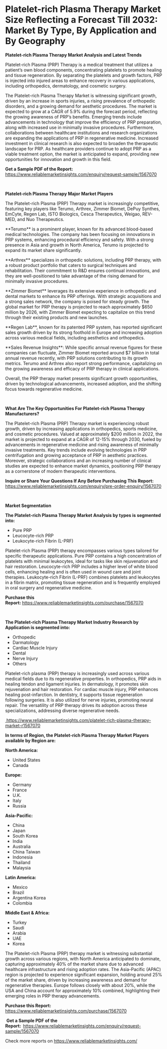 <p><h1>Platelet-rich Plasma Therapy Market Size Reflecting a Forecast Till 2032: Market By Type, By Application and By Geography</h1></p><p><strong>Platelet-rich Plasma Therapy Market Analysis and Latest Trends</strong></p>
<p><p>Platelet-rich Plasma (PRP) Therapy is a medical treatment that utilizes a patient’s own blood components, concentrating platelets to promote healing and tissue regeneration. By separating the platelets and growth factors, PRP is injected into injured areas to enhance recovery in various applications, including orthopedics, dermatology, and cosmetic surgery.</p><p>The Platelet-rich Plasma Therapy Market is witnessing significant growth, driven by an increase in sports injuries, a rising prevalence of orthopedic disorders, and a growing demand for aesthetic procedures. The market is expected to grow at a CAGR of 5.9% during the forecast period, reflecting the growing awareness of PRP’s benefits. Emerging trends include advancements in technology that improve the efficiency of PRP preparation, along with increased use in minimally invasive procedures. Furthermore, collaborations between healthcare institutions and research organizations are expanding the applications of PRP in regenerative medicine. Increased investment in clinical research is also expected to broaden the therapeutic landscape for PRP. As healthcare providers continue to adopt PRP as a viable treatment option, the market is anticipated to expand, providing new opportunities for innovation and growth in this field.</p></p>
<p><strong>Get a Sample PDF of the Report:&nbsp;</strong> <a href="https://www.reliablemarketinsights.com/enquiry/request-sample/1567070?utm_campaign=3583&utm_medium=2&utm_source=Github&utm_content=ia&utm_term=22032025&utm_id=platelet-rich-plasma-therapy">https://www.reliablemarketinsights.com/enquiry/request-sample/1567070</a></p>
<p>&nbsp;</p>
<p><strong>Platelet-rich Plasma Therapy Major Market Players</strong></p>
<p><p>The Platelet-rich Plasma (PRP) Therapy market is increasingly competitive, featuring key players like Terumo, Arthrex, Zimmer Biomet, DePuy Synthes, EmCyte, Regen Lab, ISTO Biologics, Cesca Therapeutics, Weigao, REV-MED, and Nuo Therapeutics.</p><p>**Terumo** is a prominent player, known for its advanced blood-based medical technologies. The company has been focusing on innovations in PRP systems, enhancing procedural efficiency and safety. With a strong presence in Asia and growth in North America, Terumo is projected to expand its market share significantly.</p><p>**Arthrex** specializes in orthopedic solutions, including PRP therapy, with a robust product portfolio that caters to surgical techniques and rehabilitation. Their commitment to R&D ensures continual innovations, and they are well-positioned to take advantage of the rising demand for minimally invasive procedures.</p><p>**Zimmer Biomet** leverages its extensive experience in orthopedic and dental markets to enhance its PRP offerings. With strategic acquisitions and a strong sales network, the company is poised for steady growth. The global market for PRP therapy is projected to reach approximately $650 million by 2026, with Zimmer Biomet expecting to capitalize on this trend through their existing products and new launches.</p><p>**Regen Lab**, known for its patented PRP system, has reported significant sales growth driven by its strong foothold in Europe and increasing adoption across various medical fields, including aesthetics and orthopedics. </p><p>**Sales Revenue Insights**: While specific annual revenue figures for these companies can fluctuate, Zimmer Biomet reported around $7 billion in total annual revenue recently, with PRP solutions contributing to its growth metrics. Terumo and Arthrex also report strong performance, capitalizing on the growing awareness and efficacy of PRP therapy in clinical applications.</p><p>Overall, the PRP therapy market presents significant growth opportunities, driven by technological advancements, increased adoption, and the shifting focus towards regenerative medicine.</p></p>
<p>&nbsp;</p>
<p><strong>What Are The Key Opportunities For Platelet-rich Plasma Therapy Manufacturers?</strong></p>
<p><p>The Platelet-rich Plasma (PRP) Therapy market is experiencing robust growth, driven by increasing applications in orthopedics, sports medicine, and cosmetic procedures. Valued at approximately $200 million in 2022, the market is projected to expand at a CAGR of 12-15% through 2030, fueled by advancements in regenerative medicine and rising awareness of minimally invasive treatments. Key trends include evolving technologies in PRP centrifugation and growing acceptance of PRP in aesthetic practices. Moreover, strategic collaborations and an increasing number of clinical studies are expected to enhance market dynamics, positioning PRP therapy as a cornerstone of modern therapeutic interventions.</p></p>
<p><strong>Inquire or Share Your Questions If Any Before Purchasing This Report:</strong> <a href="https://www.reliablemarketinsights.com/enquiry/pre-order-enquiry/1567070?utm_campaign=3583&utm_medium=2&utm_source=Github&utm_content=ia&utm_term=22032025&utm_id=platelet-rich-plasma-therapy">https://www.reliablemarketinsights.com/enquiry/pre-order-enquiry/1567070</a></p>
<p>&nbsp;</p>
<p><strong>Market Segmentation</strong></p>
<p><strong>The Platelet-rich Plasma Therapy Market Analysis by types is segmented into:</strong></p>
<p><ul><li>Pure PRP</li><li>Leucocyte-rich PRP</li><li>Leukocyte-rich Fibrin (L-PRF)</li></ul></p>
<p><p>Platelet-rich Plasma (PRP) therapy encompasses various types tailored for specific therapeutic applications. Pure PRP contains a high concentration of platelets with minimal leukocytes, ideal for tasks like skin rejuvenation and hair restoration. Leucocyte-rich PRP includes a higher level of white blood cells, enhancing healing and is often used in wound care and joint therapies. Leukocyte-rich Fibrin (L-PRF) combines platelets and leukocytes in a fibrin matrix, promoting tissue regeneration and is frequently employed in oral surgery and regenerative medicine.</p></p>
<p><strong>Purchase this Report:&nbsp;</strong><a href="https://www.reliablemarketinsights.com/purchase/1567070?utm_campaign=3583&utm_medium=2&utm_source=Github&utm_content=ia&utm_term=22032025&utm_id=platelet-rich-plasma-therapy">https://www.reliablemarketinsights.com/purchase/1567070</a></p>
<p>&nbsp;</p>
<p><strong>The Platelet-rich Plasma Therapy Market Industry Research by Application is segmented into:</strong></p>
<p><ul><li>Orthopedic</li><li>Darmatology</li><li>Cardiac Muscle Injury</li><li>Dental</li><li>Nerve Injury</li><li>Others</li></ul></p>
<p><p>Platelet-rich plasma (PRP) therapy is increasingly used across various medical fields due to its regenerative properties. In orthopedics, PRP aids in healing tendon and ligament injuries. In dermatology, it promotes skin rejuvenation and hair restoration. For cardiac muscle injury, PRP enhances healing post-infarction. In dentistry, it supports tissue regeneration following surgeries. It is also utilized for nerve injuries, promoting neural repair. The versatility of PRP therapy drives its adoption across these specializations, addressing diverse regenerative needs.</p></p>
<p><a href="https://www.reliablemarketinsights.com/platelet-rich-plasma-therapy-market-r1567070?utm_campaign=3583&utm_medium=2&utm_source=Github&utm_content=ia&utm_term=22032025&utm_id=platelet-rich-plasma-therapy">&nbsp;https://www.reliablemarketinsights.com/platelet-rich-plasma-therapy-market-r1567070</a></p>
<p><strong>In terms of Region, the Platelet-rich Plasma Therapy Market Players available by Region are:</strong></p>
<p>
    <p> <strong> North America: </strong>
        <ul>
            <li>United States</li>
            <li>Canada</li>
        </ul>
        </p> 
    <p> <strong> Europe: </strong>
        <ul>
            <li>Germany</li>
            <li>France</li>
            <li>U.K.</li>
            <li>Italy</li>
            <li>Russia</li>
        </ul>
        </p> 
    <p> <strong> Asia-Pacific: </strong>
        <ul>
            <li>China</li>
            <li>Japan</li>
            <li>South Korea</li>
            <li>India</li>
            <li>Australia</li>
            <li>China Taiwan</li>
            <li>Indonesia</li>
            <li>Thailand</li>
            <li>Malaysia</li>
        </ul>
        </p> 
    <p> <strong> Latin America: </strong>
        <ul>
            <li>Mexico</li>
            <li>Brazil</li>
            <li>Argentina Korea</li>
            <li>Colombia</li>
        </ul>
        </p> 
    <p> <strong> Middle East & Africa: </strong>
        <ul>
            <li>Turkey</li>
            <li>Saudi</li>
            <li>Arabia</li>
            <li>UAE</li>
            <li>Korea</li>
        </ul>
    </p>
    </p>
<p><p>The Platelet-rich Plasma (PRP) therapy market is witnessing substantial growth across various regions, with North America anticipated to dominate, capturing approximately 40% of the market share due to advanced healthcare infrastructure and rising adoption rates. The Asia-Pacific (APAC) region is projected to experience significant expansion, holding around 25% of the market share, driven by increasing awareness and demand for regenerative therapies. Europe follows closely with about 20%, while the USA and China account for approximately 10% combined, highlighting their emerging roles in PRP therapy advancements.</p></p>
<p><strong>Purchase this Report: </strong><a href="https://www.reliablemarketinsights.com/purchase/1567070?utm_campaign=3583&utm_medium=2&utm_source=Github&utm_content=ia&utm_term=22032025&utm_id=platelet-rich-plasma-therapy">https://www.reliablemarketinsights.com/purchase/1567070</a></p>
<p>&nbsp;<strong>Get a Sample PDF of the Report:&nbsp;&nbsp;</strong><a href="https://www.reliablemarketinsights.com/enquiry/request-sample/1567070?utm_campaign=3583&utm_medium=2&utm_source=Github&utm_content=ia&utm_term=22032025&utm_id=platelet-rich-plasma-therapy">https://www.reliablemarketinsights.com/enquiry/request-sample/1567070</a></p>
<p><strong></strong></p>
<p>Check more reports on <a href="https://www.reliablemarketinsights.com/?utm_campaign=3583&utm_medium=2&utm_source=Github&utm_content=ia&utm_term=22032025&utm_id=platelet-rich-plasma-therapy">https://www.reliablemarketinsights.com/</a></p>